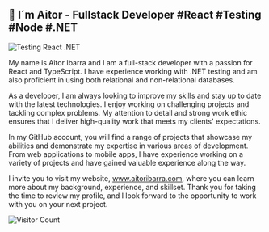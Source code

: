 ##  👋 I´m Aitor - Fullstack Developer  #React #Testing #Node #.NET

![Testing React .NET](https://user-images.githubusercontent.com/54040099/188267203-58605929-f183-499d-923e-831ac5a9b150.jpg)

My name is Aitor Ibarra and I am a full-stack developer with a passion for React and TypeScript. I have experience working with .NET testing and am also proficient in using both relational and non-relational databases.

As a developer, I am always looking to improve my skills and stay up to date with the latest technologies. I enjoy working on challenging projects and tackling complex problems. My attention to detail and strong work ethic ensures that I deliver high-quality work that meets my clients' expectations.

In my GitHub account, you will find a range of projects that showcase my abilities and demonstrate my expertise in various areas of development. From web applications to mobile apps, I have experience working on a variety of projects and have gained valuable experience along the way.

I invite you to visit my website, www.aitoribarra.com, where you can learn more about my background, experience, and skillset. Thank you for taking the time to review my profile, and I look forward to the opportunity to work with you on your next project.


![Visitor Count](https://profile-counter.glitch.me/{aitor-i}/count.svg)

